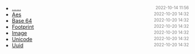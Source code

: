 - [......]()<span style="font-size:.8em;float:right"><span style="color:orange"></span><span style="padding-left:2em;color:gray;">2022-10-14 11:56</span></span>
- [Aes](aes)<span style="font-size:.8em;float:right"><span style="color:orange"></span><span style="padding-left:2em;color:gray;">2022-10-20 14:32</span></span>
- [Base 64](base64)<span style="font-size:.8em;float:right"><span style="color:orange"></span><span style="padding-left:2em;color:gray;">2022-10-20 14:32</span></span>
- [Footprint](footprint)<span style="font-size:.8em;float:right"><span style="color:orange"></span><span style="padding-left:2em;color:gray;">2022-10-20 14:32</span></span>
- [Image](image)<span style="font-size:.8em;float:right"><span style="color:orange"></span><span style="padding-left:2em;color:gray;">2022-10-20 14:32</span></span>
- [Unicode](unicode)<span style="font-size:.8em;float:right"><span style="color:orange"></span><span style="padding-left:2em;color:gray;">2022-10-20 14:32</span></span>
- [Uuid](uuid)<span style="font-size:.8em;float:right"><span style="color:orange"></span><span style="padding-left:2em;color:gray;">2022-10-20 14:32</span></span>
